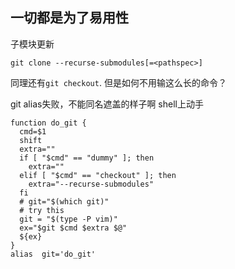 ## 一切都是为了易用性

子模块更新
```
git clone --recurse-submodules[=<pathspec>] 
```
同理还有`git checkout`.
但是如何不用输这么长的命令？

git alias失败，不能同名遮盖的样子啊
shell上动手

```
function do_git {
  cmd=$1
  shift
  extra=""
  if [ "$cmd" == "dummy" ]; then
    extra=""
  elif [ "$cmd" == "checkout" ]; then
    extra="--recurse-submodules"
  fi
  # git="$(which git)"
  # try this
  git = "$(type -P vim)"
  ex="$git $cmd $extra $@"
  ${ex}
}
alias  git='do_git'
```

##
